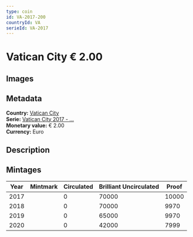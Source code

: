 ```yaml
---
type: coin
id: VA-2017-200
countryId: VA
serieId: VA-2017
---
```


# Vatican City € 2.00

## Images


## Metadata

**Country:** [Vatican City](../index.md)\
**Serie:** [Vatican City 2017 - ...](index.md)\
**Monetary value:** € 2.00\
**Currency:** Euro

## Description


## Mintages

| Year | Mintmark | Circulated | Brilliant Uncirculated | Proof |
| ---- | -------- | ---------- | ---------------------- | ----- |
| 2017 |  | 0| 70000 | 10000 |
| 2018 |  | 0| 70000 | 9970 |
| 2019 |  | 0| 65000 | 9970 |
| 2020 |  | 0| 42000 | 7999 |
